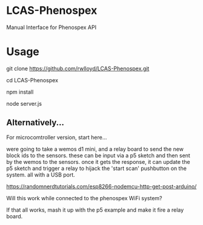 # LCAS-Phenospex
Manual Interface for Phenospex API

# Usage

  git clone https://github.com/rwlloyd/LCAS-Phenospex.git
  
  cd LCAS-Phenospex
  
  npm install
  
  node server.js


## Alternatively...

For microcomtroller version, start here...

were going to take a wemos d1 mini, and a relay board to send the new 
block ids to the sensors. these can be input via a p5 sketch and then sent by the 
wemos to the sensors. once it gets the response, it can update the p5 sketch and 
trigger a relay to hijack the 'start scan' pushbutton on the system. all with 
a USB port. 

https://randomnerdtutorials.com/esp8266-nodemcu-http-get-post-arduino/

Will this work while connected to the phenospex WiFi system?

If that all works, mash it up with the p5 example and make it fire a relay board.


